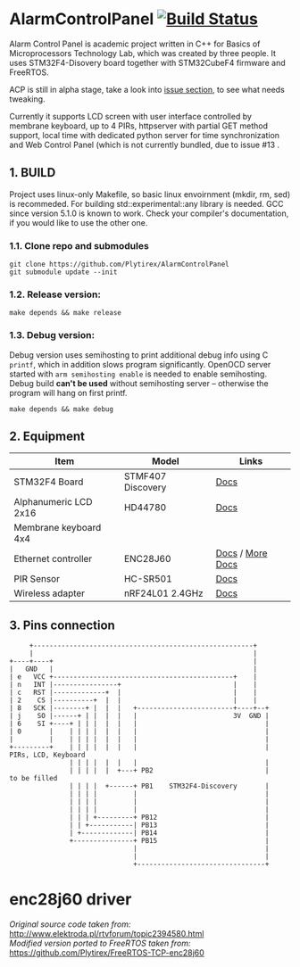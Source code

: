 # AlarmControlPanel [![Build Status](https://travis-ci.org/Plytirex/AlarmControlPanel.svg?branch=master)](https://travis-ci.org/Plytirex/AlarmControlPanel)

Alarm Control Panel is academic project written in C++ for Basics of Microprocessors
Technology Lab, which was created by three people. It uses STM32F4-Disovery board
together with STM32CubeF4 firmware and FreeRTOS. 

ACP is still in alpha stage, take a look into
[issue section](https://github.com/Plytirex/AlarmControlPanel/issues),
to see what needs tweaking.

Currently it supports LCD screen with user interface controlled by membrane keyboard,
up to 4 PIRs, httpserver with partial GET method support, local time with dedicated
python server for time synchronization and Web Control Panel (which is not currently
bundled, due to issue #13 .

## 1. BUILD ##
Project uses linux-only Makefile, so basic linux envoirnment (mkdir, rm, sed) is
recommeded. For building std::experimental::any library is needed. GCC since
version 5.1.0 is known to work. Check your compiler's documentation, if you would
like to use the other one.

### 1.1. Clone repo and submodules ###

    git clone https://github.com/Plytirex/AlarmControlPanel
    git submodule update --init
    

### 1.2. Release version: ###

    make depends && make release
    

### 1.3. Debug version: ###
Debug version uses semihosting to print additional debug info using C `printf`, 
which in addition slows program significantly. OpenOCD server started with `arm
semihosting enable` is needed to enable semihosting. Debug build **can't be used**
without semihosting server – otherwise the program will hang on first printf.

    make depends && make debug
    
 ## 2. Equipment ##

| Item                  | Model             | Links                       |
|-----------------------|-------------------|-----------------------------|
| STM32F4 Board         | STMF407 Discovery | [Docs][1]                   |
| Alphanumeric LCD 2x16 | HD44780           | [Docs][2]                   |
| Membrane keyboard 4x4 |                   |                             |
| Ethernet controller   | ENC28J60          | [Docs][3]  / [More Docs][4] |
| PIR Sensor            | HC-SR501          | [Docs][5]                   |
| Wireless adapter      | nRF24L01 2.4GHz   | [Docs][6]                   |

[1]: http://www.st.com/web/catalog/tools/FM116/SC959/SS1532/PF252419#tab-2
[2]: https://www.sparkfun.com/datasheets/LCD/HD44780.pdf
[3]: http://ww1.microchip.com/downloads/en/DeviceDoc/39662e.pdf
[4]: http://www.microchip.com/wwwproducts/Devices.aspx?dDocName=en022889
[5]: http://www.mpja.com/download/31227sc.pdf
[6]: http://www.nordicsemi.com/jpn/content/download/2730/34105/file/nRF24L01_Product_Specification_v2_0.pdf

## 3. Pins connection

```
     +-------------------------------------------------------+                        
     |                                                       |                        
+----+----+                                                  |                        
|   GND   |                                                  |                        
| e   VCC +---------------------------------------------+    |                        
| n   INT |----------------+                            |    |                        
| c   RST |-------------+  |                            |    |                        
| 2    CS |----------+  |  |                            |    |                        
| 8   SCK |--------+ |  |  |   +------------------------+----+--+                     
| j    SO |------+ | |  |  |   |                        3V  GND |                     
| 6    SI +----+ | | |  |  |   |                                |                     
| 0       |    | | | |  |  |   |                                |                     
|         |    | | | |  |  |   |                                |                     
+---------+    | | | |  |  |   |                                |  PIRs, LCD, Keyboard
               | | | |  |  |   |                                |                     
               | | | |  |  +---+ PB2                            |     to be filled    
               | | | |  +------+ PB1    STM32F4-Discovery       |                     
               | | | |         |                                |                     
               | | | |         |                                |                     
               | | | |         |                                |                     
               | | | +---------+ PB12                           |                     
               | | +-----------| PB13                           |                     
               | +-------------| PB14                           |                     
               +---------------+ PB15                           |                     
                               |                                |                     
                               |                                |                     
                               +--------------------------------+
```


# enc28j60 driver
*Original source code taken from:*  
  <http://www.elektroda.pl/rtvforum/topic2394580.html>  
*Modified version ported to FreeRTOS taken from:*  
  <https://github.com/Plytirex/FreeRTOS-TCP-enc28j60>
